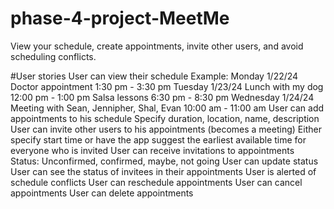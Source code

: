 # phase-4-project-MeetMe
View your schedule, create appointments, invite other users, and avoid scheduling conflicts.

#User stories
User can view their schedule
Example:
Monday 1/22/24
Doctor appointment 1:30 pm - 3:30 pm
Tuesday 1/23/24
	Lunch with my dog 12:00 pm - 1:00 pm
Salsa lessons 6:30 pm - 8:30 pm
Wednesday 1/24/24
Meeting with Sean, Jennipher, Shal, Evan 10:00 am - 11:00 am
User can add appointments to his schedule
Specify duration, location, name, description
User can invite other users to his appointments (becomes a meeting)
Either specify start time or have the app suggest the earliest available time for everyone who is invited
User can receive invitations to appointments	
Status: Unconfirmed, confirmed, maybe, not going
User can update status
User can see the status of invitees in their appointments
User is alerted of schedule conflicts
User can reschedule appointments
User can cancel appointments
User can delete appointments
